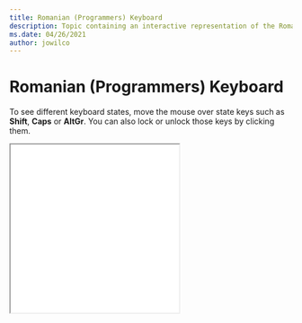 ```yaml
--- 
title: Romanian (Programmers) Keyboard 
description: Topic containing an interactive representation of the Romanian (Programmers) Keyboard 
ms.date: 04/26/2021 
author: jowilco 
--- 
```

 
# Romanian (Programmers) Keyboard 
 
To see different keyboard states, move the mouse over state keys such as **Shift**, **Caps** or **AltGr**. You can also lock or unlock those keys by clicking them. 
 
<iframe src="kbdropr.html" height="300"></iframe> 
